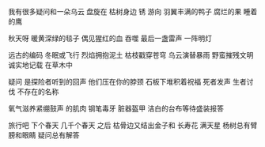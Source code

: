 我有很多疑问和一朵乌云
盘旋在 枯树身边
锈 游向 羽翼丰满的鸭子
腐烂的果 睡着的鹰

秋天呀 暖黄深绿的毯子
偶见猩红的血
吞噬 最后一盏雷声
一阵明灯

远古的编码 冬眠或飞行 
烈焰拥抱泥土
枯枝戳穿苍穹
乌云演替暴雨
野蛮摧残文明
诚实地记载 在草木中

疑问 是探险者听到的回声
他们压在你的脖颈
石板下堆积着祝福
死者发声 生者讨伐
不存在的名称

氧气滋养紧绷鼓声
的肌肉 
钢笔毒牙 脏器盔甲
洁白的台布等待盛装报答

旅行吧 下个春天
几千个春天 之后
枯骨边又结出金子和
长寿花 满天星
杨树总有臂膀和眼睛
疑问总有解答
